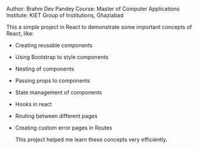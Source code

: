 Author: Brahm Dev Pandey
Course: Master of Computer Applications
Institute: KIET Group of Institutions, Ghaziabad

This a simple project in React to demonstrate some important concepts of React, like:

- Creating reusable components
- Using Bootstrap to style components
- Nesting of components
- Passing props to components
- State management of components
- Hooks in react
- Routing between different pages
- Creating custom error pages in Routes

  This project helped me learn these concepts very efficiently.
